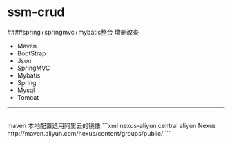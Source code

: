 # ssm-crud

####spring+springmvc+mybatis整合 增删改查<br/>

* Maven
* BootStrap
* Json
* SpringMVC
* Mybatis
* Spring
* Mysql
* Tomcat

--------

<br/>
maven 本地配置选用阿里云的镜像
```xml
  <mirrors>
	 <mirror>
      <id>nexus-aliyun</id>
      <mirrorOf>central</mirrorOf>
      <name>aliyun Nexus</name>
      <url>http://maven.aliyun.com/nexus/content/groups/public/</url>
    </mirror>
  </mirrors>
```
